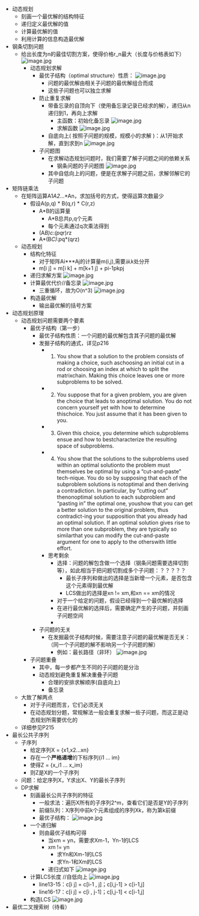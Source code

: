 - 动态规划
    - 刻画一个最优解的结构特征
    - 递归定义最优解的值
    - 计算最优解的值
    - 利用计算的信息构造最优解
- 钢条切割问题
    - 给出长度为n的最佳切割方案，使得价格r_n最大（长度与价格表如下） ![image.jpg](../assets/ed900b24-721e-45fc-80e2-6ea3855c30c2-1115003.jpg)
        - 动态规划求解
            - 最优子结构（optimal structure）性质： ![image.jpg](../assets/5a5ca01f-e1bc-4fc3-b98f-7282c1838245-1115003.jpg)
                - 问题的最优解由相关子问题的最优解组合而成
                - 这些子问题也可以独立求解
            - 防止重复求解
                - 带备忘录的自顶向下（使用备忘录记录已经求的解），递归从n递归到1，再向上求解
                    - 主函数：初始化备忘录 ![image.jpg](../assets/dcbe6d4f-dca1-45f1-9a1e-8e1457fe280a-1115003.jpg)
                    - 求解函数 ![image.jpg](../assets/ef039459-cf98-465d-a0d8-f570139f9391-1115003.jpg)
                - 自底向上( 按照子问题的规模，规模小的求解 )：从1开始求解，直到求到n ![image.jpg](../assets/20e3a8df-bbac-443b-a270-edfb483f26a5-1115003.jpg)
            - 子问题图
                - 在求解动态规划问题时，我们需要了解子问题之间的依赖关系
                    - 钢条问题的子问题图 ![image.jpg](../assets/bf30ca85-71b5-4b82-af41-91a6cbfdc031-1115003.jpg)
                - 其中自低向上的问题，便是在求解子问题之前，求解邻解它的子问题
- 矩阵链乘法
    - 在矩阵运算A1*A2*...*An，求加括号的方式，使得运算次数最少
        - 假设A(p,q) * B(q,r) * C(r,z)
            - A*B的运算量
                - A*B总共p,q个元素
                - 每个元素通过q次乘法得到
            - (A*B)*c:(p*q*r)*r*z
            - A*(B*C):p*q*(q*r*z)
    - 动态规划
        - 结构化特征
            - 对于矩阵Ai***Aj的计算量m(i,j),需要从k处分开
            - m[i j] = m[i k] + m[k+1 j] + pi-1pkpj
        - 递归求解方案 ![image.jpg](../assets/685e7ec1-45b5-476b-9529-b4628ef584f5-1115003.jpg)
        - 计算最优代价//备忘录 ![image.jpg](../assets/f4a2127e-78b3-4fc3-8964-9d4f61801149-1115003.jpg)
            - 三重循环，故为O(n^3) ![image.jpg](../assets/18ea8fca-3d42-4900-a687-283d7cc34c02-1115003.jpg)
        - 构造最优解
            - 输出最优解的括号方案
- 动态规划原理
    - 动态规划问题需要两个要素
        - 最优子结构（第一步）
            - 最优子结构性质：一个问题的最优解包含其子问题的最优解
            - 发掘子结构的通式，详见p216
                - 1. You show that a solution to the problem consists of making a choice, such aschoosing an initial cut in a rod or choosing an index at which to split the matrixchain. Making this choice leaves one or more subproblems to be solved.
                - 2.  You suppose that for a given problem, you are given the choice that leads to anoptimal solution.  You do not concern yourself yet with how to determine thischoice. You just assume that it has been given to you.
                - 3.  Given this choice,  you determine  which subproblems  ensue  and how to bestcharacterize the resulting space of subproblems.
                - 4.  You show that the solutions to the subproblems used within an optimal solutionto the problem  must themselves  be optimal  by using a “cut-and-paste”  tech-nique.   You do so by supposing  that each of the subproblem  solutions  is notoptimal and then deriving a contradiction.   In particular,  by “cutting out” thenonoptimal solution to each subproblem and “pasting in” the optimal one, youshow that you can get a better solution to the original problem, thus contradict-ing your supposition  that you already had an optimal solution.  If an optimal solution gives rise to more than one subproblem, they are typically so similarthat you can modify the cut-and-paste argument for one to apply to the otherswith little effort.
                - 思考剩余
                    - 选择：问题的解包含做一个选择（钢条问题需要选择切割等），如此相当于把问题切割成多个子问题：？？？？？
                        - 最长子序列和做出的选择是当新增一个元素，是否包含这个元素得到最优解
                        - LCS做出的选择是xn != xm,和xn == xm的情况
                    - 对于一个给定的问题，假设已经得到一个最优解的选择
                    - 在进行最优解的选择后，需要确定产生的子问题，并刻画子问题空间
                    - 
            - 子问题的无关
                - 在发掘最优子结构时候，需要注意子问题的最优解是否无关：（同一个子问题的解不影响另一个子问题的解）
                    - 例如：最长路径（非环） ![image.jpg](../assets/198b95db-5450-4707-9dc6-8256e5f22352-1115003.jpg)
        - 子问题重叠
            - 其中，每一步都产生不同的子问题的是分治
            - 动态规划避免重复解决重叠子问题
                - 合理的安排求解顺序(自底向上)
                - 备忘录
    - 大致了解两点
        - 对于子问题而言，它们必须无关
        - 在动态规划分题，常规解法一般会重复求解一些子问题，而这正是动态规划所需要优化的
    - 详细参见P215
- 最长公共子序列
    - 子序列
        - 给定序列X = {x1,x2...xn}
        - 存在一个**严格递增**的下标序列{i1 ... im}
        - 使得Z = {x_i1 ... x_im}
        - 则Z是X的一个子序列
    - 问题：给定序列X，Y求出X、Y的最长子序列
    - DP求解
        - 刻画最长公共子序列的特征
            - 一般求法：遍历X所有的子序列2^m，查看它们是否是Y的子序列
            - 前缀队列：X序列中前k个元素组成的序列Xk，称为第k前缀
            - 最优子结构： ![image.jpg](../assets/cfa572e7-a4bb-4858-b008-6bfafe8badc5-1115003.jpg)
        - 一个递归解
            - 则由最优子结构可得
                - 当xm = yn，需要求Xm-1，Yn-1的LCS
                - xm  != yn
                    - 求Yn和Xm-1的LCS
                    - 求Yn-1和Xm的LCS
                - 递归式如下 ![image.jpg](../assets/bf1dbc96-5cc1-49b6-a292-a6fae047e6a6-1115003.jpg)
        - 计算LCS长度       //自低向上 ![image.jpg](../assets/7fc5cd6e-33ed-4734-967a-65b8c6db2828-1115003.jpg)
            - line13-15：c[i j] = c[i-1 , j]；c[i,j-1] > c[i-1,j]
            - line16-17：c[i j] = c[i , j-1]；c[i,j-1] < c[i-1,j]
        - 构造LCS ![image.jpg](../assets/eb4e0dd1-a684-40b7-97db-6c52fa333088-1115003.jpg)
- 最优二叉搜索树（待看）
